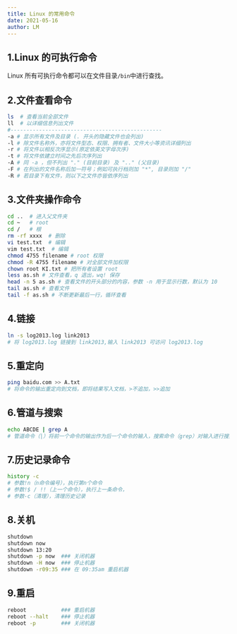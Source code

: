 ```yaml
---
title: Linux 的常用命令
date: 2021-05-16
author: LM
---
```


## 1.Linux 的可执行命令

Linux 所有可执行命令都可以在文件目录`/bin`中进行查找。 

## 2.文件查看命令

```bash
ls  # 查看当前全部文件
ll  # 以详细信息列出文件
#------------------------------------------------
-a # 显示所有文件及目录 (. 开头的隐藏文件也会列出)
-l # 除文件名称外，亦将文件型态、权限、拥有者、文件大小等资讯详细列出
-r # 将文件以相反次序显示(原定依英文字母次序)
-t # 将文件依建立时间之先后次序列出
-A # 同 -a ，但不列出 "." (目前目录) 及 ".." (父目录)
-F # 在列出的文件名称后加一符号；例如可执行档则加 "*", 目录则加 "/"
-R # 若目录下有文件，则以下之文件亦皆依序列出
```

## 3.文件夹操作命令

```bash
cd ..  # 进入父文件夹
cd ~   # root
cd /   # 根
rm -rf xxxx  # 删除
vi test.txt  # 编辑
vim test.txt  # 编辑
chmod 4755 filename # root 权限
chmod -R 4755 filename # 对全部文件加权限
chown root KI.txt # 把所有者设置 root
less as.sh # 文件查看，q 退出，wq! 保存
head -n 5 as.sh # 查看文件的开头部分的内容，参数 -n 用于显示行数，默认为 10
tail as.sh # 查看文件
tail -f as.sh # 不断更新最后一行，循环查看
```

## 4.链接

```bash
ln -s log2013.log link2013 
# 将 log2013.log 链接到 link2013,输入 link2013 可访问 log2013.log
```

## 5.重定向

```bash
ping baidu.com >> A.txt
# 将命令的输出重定向到文档，即将结果写入文档，>不追加，>>追加
```

## 6.管道与搜索

```bash
echo ABCDE | grep A
# 管道命令（|）将前一个命令的输出作为后一个命令的输入，搜索命令（grep）对输入进行搜索
```

## 7.历史记录命令

```bash
history -c 
# 参数!n（n命令编号），执行第n个命令
# 参数!$ / !!（上一个命令），执行上一条命令，
# 参数-c（清理），清理历史记录
```

## 8.关机

```bash
shutdown
shutdown now
shutdown 13:20  
shutdown -p now  ### 关闭机器
shutdown -H now  ### 停止机器      
shutdown -r09:35 ### 在 09:35am 重启机器
```

## 9.重启

```bash
reboot           ### 重启机器
reboot --halt    ### 停止机器
reboot -p        ### 关闭机器
```

